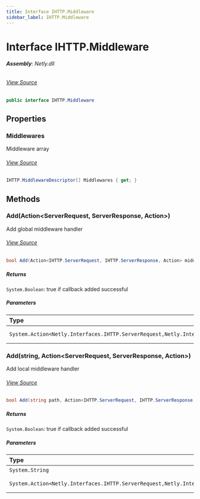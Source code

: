 ```yaml
---
title: Interface IHTTP.Middleware
sidebar_label: IHTTP.Middleware
---
```

# Interface IHTTP.Middleware


###### **Assembly**: Netly.dll
###### [View Source](https://github.com/alec1o/Netly/blob/dev/src/http/interfaces/IHTTP.Middleware.cs#L7)
```csharp title="Declaration"
public interface IHTTP.Middleware
```
## Properties
### Middlewares
Middleware array
###### [View Source](https://github.com/alec1o/Netly/blob/dev/src/http/interfaces/IHTTP.Middleware.cs#L12)
```csharp title="Declaration"
IHTTP.MiddlewareDescriptor[] Middlewares { get; }
```
## Methods
### Add(Action&lt;ServerRequest, ServerResponse, Action&gt;)
Add global middleware handler
###### [View Source](https://github.com/alec1o/Netly/blob/dev/src/http/interfaces/IHTTP.Middleware.cs#L19)
```csharp title="Declaration"
bool Add(Action<IHTTP.ServerRequest, IHTTP.ServerResponse, Action> middleware)
```

##### Returns

`System.Boolean`: true if callback added successful
##### Parameters

| Type | Name | Description |
|:--- |:--- |:--- |
| `System.Action<Netly.Interfaces.IHTTP.ServerRequest,Netly.Interfaces.IHTTP.ServerResponse,System.Action>` | *middleware* | Middleware handler |

### Add(string, Action&lt;ServerRequest, ServerResponse, Action&gt;)
Add local middleware handler
###### [View Source](https://github.com/alec1o/Netly/blob/dev/src/http/interfaces/IHTTP.Middleware.cs#L28)
```csharp title="Declaration"
bool Add(string path, Action<IHTTP.ServerRequest, IHTTP.ServerResponse, Action> middleware)
```

##### Returns

`System.Boolean`: true if callback added successful
##### Parameters

| Type | Name | Description |
|:--- |:--- |:--- |
| `System.String` | *path* | Route path |
| `System.Action<Netly.Interfaces.IHTTP.ServerRequest,Netly.Interfaces.IHTTP.ServerResponse,System.Action>` | *middleware* | Middleware handler |

